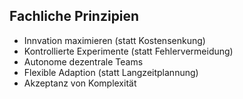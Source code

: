 ## Fachliche Prinzipien
- Innvation maximieren (statt Kostensenkung)
- Kontrollierte Experimente (statt Fehlervermeidung)
- Autonome dezentrale Teams
- Flexible Adaption (statt Langzeitplannung)
- Akzeptanz von Komplexität